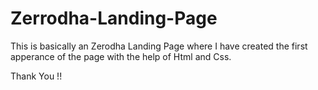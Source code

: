 # Zerrodha-Landing-Page

This is basically an Zerodha Landing Page where I have created the first apperance of the page with the help of Html and Css.

Thank You !!
